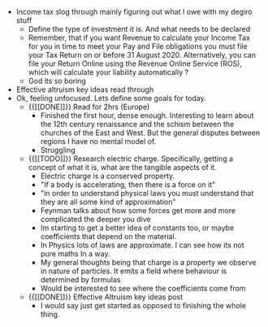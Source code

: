 - Income tax slog through mainly figuring out what I owe with my degiro stuff
    - Define the type of investment it is. And what needs to be declared
    - Remember, that if you want Revenue to calculate your Income Tax for you in time to meet your Pay and File
obligations you must file your Tax Return on or before 31 August 2020. Alternatively, you can file your Return
Online using the Revenue Online Service (ROS), which will calculate your liability automatically ? 
    - God its so boring
- Effective altruism key ideas read through
- Ok, feeling unfocused. Lets define some goals for today. 
    - {{[[DONE]]}} Read for 2hrs (Europe)
        - Finished the first hour, dense enough. Interesting to learn about the 12th century renaissance and the schism between the churches of the East and West. But the general disputes between regions I have no mental model of.
        - Struggling 
    - {{[[TODO]]}}  Research electric charge. Specifically, getting a concept of what it is, what are the tangible aspects of it.
        - Electric charge is a conserved property.
        - "If a body is accelerating, then there is a force on it"
        - "in order to understand physical laws you must understand that they are all some kind of approximation"
        - Feynman talks about how some forces get more and more complicated the deeper you dive
        - Im starting to get a better idea of constants too, or maybe coefficients that depend on the material.
        - In Physics lots of laws are approximate. I can see how its not pure maths In a way. 
        - My general thoughts being that charge is a property we observe in nature of particles. It emits a field where behaviour is determined by formulas 
        - Would be interested to see where the coefficients come from
    - {{[[DONE]]}} Effective Altruism key ideas post
        - I would say just get started as opposed to finishing the whole thing.
